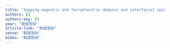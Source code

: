 ```yaml
---
title: "Imaging magnetic and ferroelectric domains and interfacial spins in magnetoelectric La0. 7Sr0. 3MnO3/PbZr0. 2Ti0. 8O3 heterostructures"
authors: []
authors-key: []
year: "数据暂缺"
article-link: "数据暂缺"
venue: "数据暂缺"
bibex: "数据暂缺"
---
```

